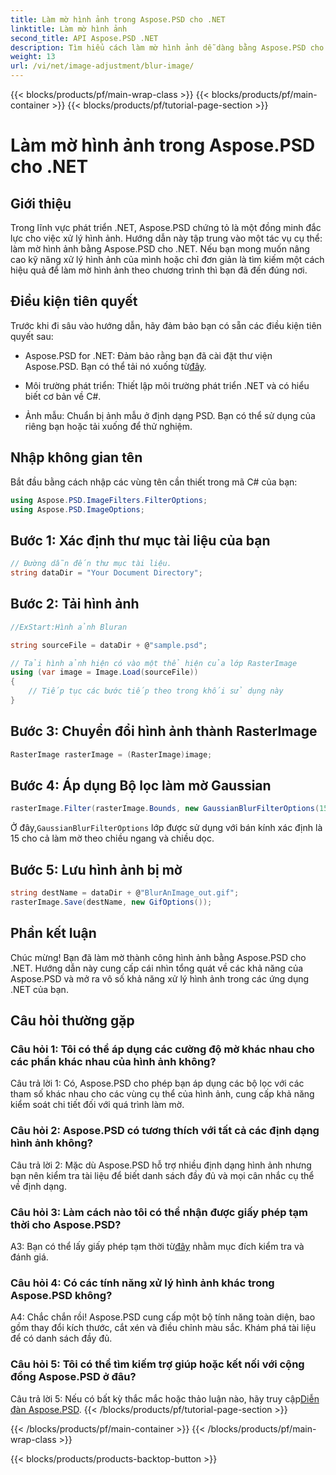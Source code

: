 ```yaml
---
title: Làm mờ hình ảnh trong Aspose.PSD cho .NET
linktitle: Làm mờ hình ảnh
second_title: API Aspose.PSD .NET
description: Tìm hiểu cách làm mờ hình ảnh dễ dàng bằng Aspose.PSD cho .NET. Hướng dẫn từng bước để thao tác hình ảnh liền mạch trong các dự án C# của bạn.
weight: 13
url: /vi/net/image-adjustment/blur-image/
---
```


{{< blocks/products/pf/main-wrap-class >}}
{{< blocks/products/pf/main-container >}}
{{< blocks/products/pf/tutorial-page-section >}}

# Làm mờ hình ảnh trong Aspose.PSD cho .NET

## Giới thiệu

Trong lĩnh vực phát triển .NET, Aspose.PSD chứng tỏ là một đồng minh đắc lực cho việc xử lý hình ảnh. Hướng dẫn này tập trung vào một tác vụ cụ thể: làm mờ hình ảnh bằng Aspose.PSD cho .NET. Nếu bạn mong muốn nâng cao kỹ năng xử lý hình ảnh của mình hoặc chỉ đơn giản là tìm kiếm một cách hiệu quả để làm mờ hình ảnh theo chương trình thì bạn đã đến đúng nơi.

## Điều kiện tiên quyết

Trước khi đi sâu vào hướng dẫn, hãy đảm bảo bạn có sẵn các điều kiện tiên quyết sau:

-  Aspose.PSD for .NET: Đảm bảo rằng bạn đã cài đặt thư viện Aspose.PSD. Bạn có thể tải nó xuống từ[đây](https://releases.aspose.com/psd/net/).

- Môi trường phát triển: Thiết lập môi trường phát triển .NET và có hiểu biết cơ bản về C#.

- Ảnh mẫu: Chuẩn bị ảnh mẫu ở định dạng PSD. Bạn có thể sử dụng của riêng bạn hoặc tải xuống để thử nghiệm.

## Nhập không gian tên

Bắt đầu bằng cách nhập các vùng tên cần thiết trong mã C# của bạn:

```csharp
using Aspose.PSD.ImageFilters.FilterOptions;
using Aspose.PSD.ImageOptions;
```

## Bước 1: Xác định thư mục tài liệu của bạn

```csharp
// Đường dẫn đến thư mục tài liệu.
string dataDir = "Your Document Directory";
```

## Bước 2: Tải hình ảnh

```csharp
//ExStart:Hình ảnh Bluran

string sourceFile = dataDir + @"sample.psd";

// Tải hình ảnh hiện có vào một thể hiện của lớp RasterImage
using (var image = Image.Load(sourceFile))
{
    // Tiếp tục các bước tiếp theo trong khối sử dụng này
}
```

## Bước 3: Chuyển đổi hình ảnh thành RasterImage

```csharp
RasterImage rasterImage = (RasterImage)image;
```

## Bước 4: Áp dụng Bộ lọc làm mờ Gaussian

```csharp
rasterImage.Filter(rasterImage.Bounds, new GaussianBlurFilterOptions(15, 15));
```

 Ở đây,`GaussianBlurFilterOptions` lớp được sử dụng với bán kính xác định là 15 cho cả làm mờ theo chiều ngang và chiều dọc.

## Bước 5: Lưu hình ảnh bị mờ

```csharp
string destName = dataDir + @"BlurAnImage_out.gif";
rasterImage.Save(destName, new GifOptions());
```

## Phần kết luận

Chúc mừng! Bạn đã làm mờ thành công hình ảnh bằng Aspose.PSD cho .NET. Hướng dẫn này cung cấp cái nhìn tổng quát về các khả năng của Aspose.PSD và mở ra vô số khả năng xử lý hình ảnh trong các ứng dụng .NET của bạn.

## Câu hỏi thường gặp

### Câu hỏi 1: Tôi có thể áp dụng các cường độ mờ khác nhau cho các phần khác nhau của hình ảnh không?

Câu trả lời 1: Có, Aspose.PSD cho phép bạn áp dụng các bộ lọc với các tham số khác nhau cho các vùng cụ thể của hình ảnh, cung cấp khả năng kiểm soát chi tiết đối với quá trình làm mờ.

### Câu hỏi 2: Aspose.PSD có tương thích với tất cả các định dạng hình ảnh không?

Câu trả lời 2: Mặc dù Aspose.PSD hỗ trợ nhiều định dạng hình ảnh nhưng bạn nên kiểm tra tài liệu để biết danh sách đầy đủ và mọi cân nhắc cụ thể về định dạng.

### Câu hỏi 3: Làm cách nào tôi có thể nhận được giấy phép tạm thời cho Aspose.PSD?

 A3: Bạn có thể lấy giấy phép tạm thời từ[đây](https://purchase.aspose.com/temporary-license/) nhằm mục đích kiểm tra và đánh giá.

### Câu hỏi 4: Có các tính năng xử lý hình ảnh khác trong Aspose.PSD không?

A4: Chắc chắn rồi! Aspose.PSD cung cấp một bộ tính năng toàn diện, bao gồm thay đổi kích thước, cắt xén và điều chỉnh màu sắc. Khám phá tài liệu để có danh sách đầy đủ.

### Câu hỏi 5: Tôi có thể tìm kiếm trợ giúp hoặc kết nối với cộng đồng Aspose.PSD ở đâu?

 Câu trả lời 5: Nếu có bất kỳ thắc mắc hoặc thảo luận nào, hãy truy cập[Diễn đàn Aspose.PSD](https://forum.aspose.com/c/psd/34).
{{< /blocks/products/pf/tutorial-page-section >}}

{{< /blocks/products/pf/main-container >}}
{{< /blocks/products/pf/main-wrap-class >}}

{{< blocks/products/products-backtop-button >}}
